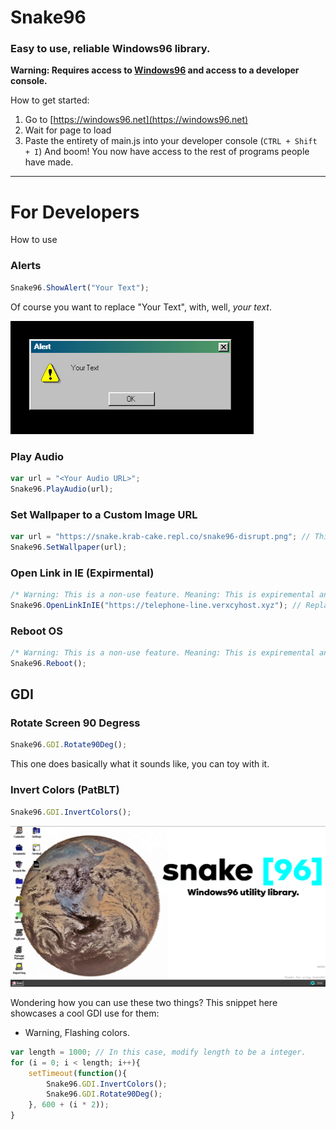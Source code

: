   # Snake96

### Easy to use, reliable Windows96 library.

**Warning: Requires access to <a href="https://windows96.net">Windows96</a> and access to a developer console.**

How to get started:
1. Go to [https://windows96.net](https://windows96.net)
2. Wait for page to load
3. Paste the entirety of main.js into your developer console (`CTRL + Shift + I`)
And boom! You now have access to the rest of programs people have made.

---

# For Developers

How to use

### Alerts
```js
Snake96.ShowAlert("Your Text");
```
Of course you want to replace "Your Text", with, well, *your text*.

![](https://raw.githubusercontent.com/telephone-line/Snake96/main/alert.png)

### Play Audio
```js
var url = "<Your Audio URL>";
Snake96.PlayAudio(url);
```

### Set Wallpaper to a Custom Image URL
```js
var url = "https://snake.krab-cake.repl.co/snake96-disrupt.png"; // This is a placeholder URL, you can replace it with something else if you like.
Snake96.SetWallpaper(url);
```

### Open Link in IE (Expirmental)
```js
/* Warning: This is a non-use feature. Meaning: This is expiremental and will cause bugs! */
Snake96.OpenLinkInIE("https://telephone-line.verxcyhost.xyz"); // Replace with your URL
```

### Reboot OS
```js
/* Warning: This is a non-use feature. Meaning: This is expiremental and will cause bugs! */
Snake96.Reboot();
```

## GDI
### Rotate Screen 90 Degress
```js
Snake96.GDI.Rotate90Deg();
```
This one does basically what it sounds like, you can toy with it.

### Invert Colors (PatBLT)
```js
Snake96.GDI.InvertColors();
```
![](https://raw.githubusercontent.com/telephone-line/Snake96/main/Snake96InvertedColors.png)

Wondering how you can use these two things?
This snippet here showcases a cool GDI use for them:
- Warning, Flashing colors.
```js
var length = 1000; // In this case, modify length to be a integer.
for (i = 0; i < length; i++){
    setTimeout(function(){
        Snake96.GDI.InvertColors();
        Snake96.GDI.Rotate90Deg();
    }, 600 + (i * 2));
}
```
